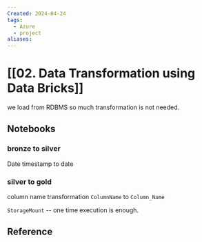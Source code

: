 ```yaml
---
Created: 2024-04-24
tags:
  - Azure
  - project
aliases:
---
```


# [[02. Data Transformation using Data Bricks]]


we load from RDBMS so much transformation is not needed.


## Notebooks

### bronze to silver

Date timestamp to date

### silver to gold

column name transformation
`ColumnName` to `Column_Name`

`StorageMount` -- one time execution is enough. 
## Reference

